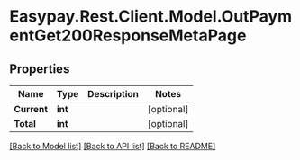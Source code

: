 # Easypay.Rest.Client.Model.OutPaymentGet200ResponseMetaPage

## Properties

Name | Type | Description | Notes
------------ | ------------- | ------------- | -------------
**Current** | **int** |  | [optional] 
**Total** | **int** |  | [optional] 

[[Back to Model list]](../README.md#documentation-for-models) [[Back to API list]](../README.md#documentation-for-api-endpoints) [[Back to README]](../README.md)

